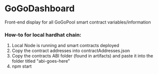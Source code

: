 # GoGoDashboard
Front-end display for all GoGoPool smart contract variables/information
### How-to for local hardhat chain:
1) Local Node is running and smart contracts deployed
2) Copy the contract addresses into contractAddresses.json
3) Copy the contracts ABI folder (found in artifacts) and paste it into the folder titled "abi-goes-here"
4) npm start
